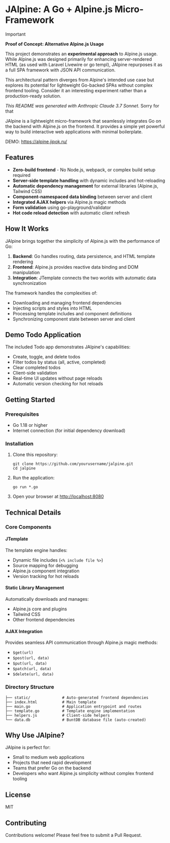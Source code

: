 # JAlpine: A Go + Alpine.js Micro-Framework

> [!IMPORTANT]
> **Proof of Concept: Alternative Alpine.js Usage**  
> 
> This project demonstrates an **experimental approach** to Alpine.js usage. While Alpine.js was designed primarily for enhancing server-rendered HTML (as used with Laravel Livewire or go templ), JAlpine repurposes it as a full SPA framework with JSON API communication.
>
> This architectural pattern diverges from Alpine's intended use case but explores its potential for lightweight Go-backed SPAs without complex frontend tooling. Consider it an interesting experiment rather than a production-ready solution.
>
> *This README was generated with Anthropic Claude 3.7 Sonnet.* Sorry for that

JAlpine is a lightweight micro-framework that seamlessly integrates Go on the backend with Alpine.js on the frontend. It provides a simple yet powerful way to build interactive web applications with minimal boilerplate.

DEMO: https://alpine.jipok.ru/

## Features

- **Zero-build frontend** - No Node.js, webpack, or complex build setup required
- **Server-side template handling** with dynamic includes and hot-reloading
- **Automatic dependency management** for external libraries (Alpine.js, Tailwind CSS)
- **Component-namespaced data binding** between server and client
- **Integrated AJAX helpers** via Alpine.js magic methods
- **Form validation** using go-playground/validator
- **Hot code reload detection** with automatic client refresh

## How It Works

JAlpine brings together the simplicity of Alpine.js with the performance of Go:

1. **Backend**: Go handles routing, data persistence, and HTML template rendering
2. **Frontend**: Alpine.js provides reactive data binding and DOM manipulation
3. **Integration**: JTemplate connects the two worlds with automatic data synchronization

The framework handles the complexities of:

- Downloading and managing frontend dependencies
- Injecting scripts and styles into HTML
- Processing template includes and component definitions
- Synchronizing component state between server and client

## Demo Todo Application

The included Todo app demonstrates JAlpine's capabilities:

- Create, toggle, and delete todos
- Filter todos by status (all, active, completed)
- Clear completed todos
- Client-side validation
- Real-time UI updates without page reloads
- Automatic version checking for hot reloads

## Getting Started

### Prerequisites

- Go 1.18 or higher
- Internet connection (for initial dependency download)

### Installation

1. Clone this repository:
   ```
   git clone https://github.com/yourusername/jalpine.git
   cd jalpine
   ```

2. Run the application:
   ```
   go run *.go
   ```

3. Open your browser at [http://localhost:8080](http://localhost:8080)

## Technical Details

### Core Components

#### JTemplate

The template engine handles:
- Dynamic file includes (`<% include file %>`)
- Source mapping for debugging
- Alpine.js component integration
- Version tracking for hot reloads

#### Static Library Management

Automatically downloads and manages:
- Alpine.js core and plugins
- Tailwind CSS
- Other frontend dependencies

#### AJAX Integration

Provides seamless API communication through Alpine.js magic methods:
- `$get(url)`
- `$post(url, data)`
- `$put(url, data)`
- `$patch(url, data)`
- `$delete(url, data)`

### Directory Structure

```
├── static/              # Auto-generated frontend dependencies
├── index.html           # Main template
├── main.go              # Application entrypoint and routes
├── template.go          # Template engine implementation
├── helpers.js           # Client-side helpers
└── data.db              # BuntDB database file (auto-created)
```

## Why Use JAlpine?

JAlpine is perfect for:

- Small to medium web applications
- Projects that need rapid development
- Teams that prefer Go on the backend
- Developers who want Alpine.js simplicity without complex frontend tooling

## License

MIT

## Contributing

Contributions welcome! Please feel free to submit a Pull Request.